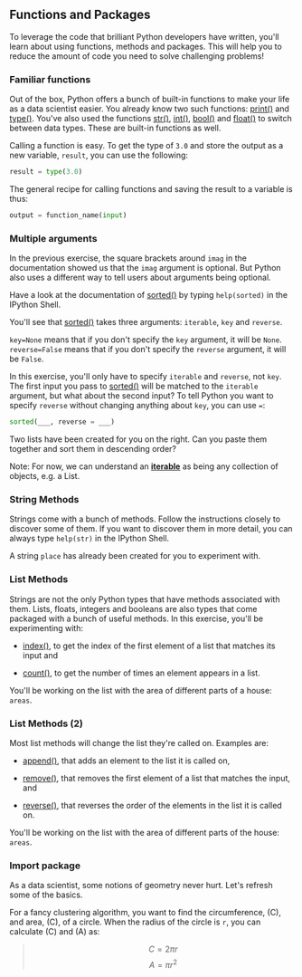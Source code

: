 ## Functions and Packages
To leverage the code that brilliant Python developers have written, you'll learn about using functions, methods and packages. This will help you to reduce the amount of code you need to solve challenging problems!

### Familiar functions
Out of the box, Python offers a bunch of built-in functions to make your life as a data scientist easier. You already know two such functions: [print()](https://docs.python.org/3/library/functions.html#print) and [type()](https://docs.python.org/3/library/functions.html#type). You've also used the functions [str()](https://docs.python.org/3/library/functions.html#func-str), [int()](https://docs.python.org/3/library/functions.html#int), [bool()](https://docs.python.org/3/library/functions.html#bool) and [float()](https://docs.python.org/3/library/functions.html#float) to switch between data types. These are built-in functions as well.

Calling a function is easy. To get the type of `3.0` and store the output as a new variable, `result`, you can use the following:

```python
result = type(3.0)
```

The general recipe for calling functions and saving the result to a variable is thus:

```python
output = function_name(input)
```

### Multiple arguments
In the previous exercise, the square brackets around `imag` in the documentation showed us that the `imag` argument is optional. But Python also uses a different way to tell users about arguments being optional.

Have a look at the documentation of [sorted()](https://docs.python.org/3/library/functions.html#sorted) by typing `help(sorted)` in the IPython Shell.

You'll see that [sorted()](https://docs.python.org/3/library/functions.html#sorted) takes three arguments: `iterable`, `key` and `reverse`.

`key=None` means that if you don't specify the `key` argument, it will be `None`. `reverse=False` means that if you don't specify the `reverse` argument, it will be `False`.

In this exercise, you'll only have to specify `iterable` and `reverse`, not `key`. The first input you pass to [sorted()](https://docs.python.org/3/library/functions.html#sorted) will be matched to the `iterable` argument, but what about the second input? To tell Python you want to specify `reverse` without changing anything about `key`, you can use `=`:

```python
sorted(___, reverse = ___)
```

Two lists have been created for you on the right. Can you paste them together and sort them in descending order?

Note: For now, we can understand an [**iterable**](https://docs.python.org/2/glossary.html#term-iterable) as being any collection of objects, e.g. a List.

### String Methods
Strings come with a bunch of methods. Follow the instructions closely to discover some of them. If you want to discover them in more detail, you can always type `help(str)` in the IPython Shell.

A string `place` has already been created for you to experiment with.

### List Methods
Strings are not the only Python types that have methods associated with them. Lists, floats, integers and booleans are also types that come packaged with a bunch of useful methods. In this exercise, you'll be experimenting with:

* [index()](https://docs.python.org/3/library/stdtypes.html#str.index), to get the index of the first element of a list that matches its input and

* [count()](https://docs.python.org/3/library/stdtypes.html#str.count), to get the number of times an element appears in a list.

You'll be working on the list with the area of different parts of a house: `areas`.

### List Methods (2)
Most list methods will change the list they're called on. Examples are:

* [append()](https://docs.python.org/3/library/stdtypes.html#typesseq-mutable), that adds an element to the list it is called on,

* [remove()](https://docs.python.org/3/library/stdtypes.html#typesseq-mutable), that removes the first element of a list that matches the input, and

* [reverse()](https://docs.python.org/3/library/stdtypes.html#typesseq-mutable), that reverses the order of the elements in the list it is called on.

You'll be working on the list with the area of different parts of the house: `areas`.

### Import package
As a data scientist, some notions of geometry never hurt. Let's refresh some of the basics.

For a fancy clustering algorithm, you want to find the circumference, \(C\), and area, \(C\), of a circle. When the radius of the circle is `r`, you can calculate \(C\) and \(A\) as:

> $$C = 2\pi r$$ $$A = \pi r^2$$










